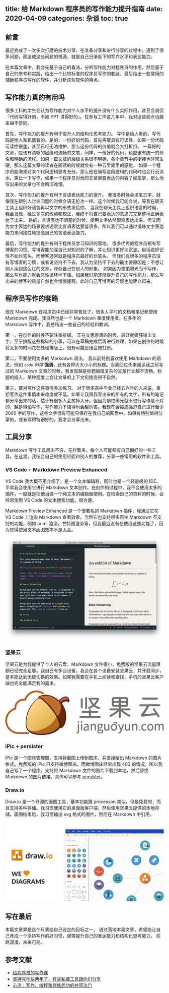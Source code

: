 title: 给 Markdown 程序员的写作能力提升指南
date: 2020-04-09
categories: 杂谈
toc: true
---

## 前言

最近完成了一次多次打磨的技术分享，在准备分享和进行分享的过程中，遇到了很多问题，而造成这些问题的根源，就是自己日渐低下的写作水平和表达能力。

在本篇文章中，我会先基于自己的看法，分析写作能力对程序员的作用，然后基于自己的参考和实践，给出一个比较标准的程序员写作的套路，最后给出一些常用的辅助程序员写作的软件，并分析这些软件的特点。

## 写作能力真的有用吗

很多工科的学生会认为写作能力对个人水平的提升没有什么实际作用，甚至会调侃『代码写得好的，不如 PPT 讲得好的』。在参与工作这几年中，我对这些观点也越来越不赞同。

首先，写作能力的提升有利于提升人的结构化思考能力。
写作是给人看的，写代码是给人和机器看的。是的，一份好的代码，首先需要具有可读性，如果一份代码可读性很差，甚至已经无法维护，那么这份代码的价值就会大打折扣。
一篇好的文章，应该有清晰的层级和流畅的文笔，同样，一份好的代码，也应该有统一的命名和明确的流程。如果一篇文章的层级关系很不明确，各个章节中的衔接也非常生硬，那么这篇文章的读者在阅读的时候就会有一种云里雾里的感觉。
如果一个程序员脑海里对某个代码逻辑思考充分，那么他在编写这段逻辑的代码时也会行云流水。类比一下写作，如果一个程序员对他的文章里要表达的内容了如指掌，那么他写出来的文章也不会晦涩难懂。

其次，写作能力的提升有利于言语表达能力的提升。
我很多时候会提笔忘字，就像我在跟别人讨论问题的时候会语无伦次一样。这个时候我可能会说，等我在聊天工具上组织好语言再以文字的形式发给你。
当我在聊天工具上组织语言的时候，我会发现，经过多次的改动和校正，我终于将自己要表达的意思完完整整地正确表达了出来。
是的，言语表达不清楚的时候，使用文字依然很难表达出来。但又因为文字表达的场景要求通常比言语表达要低很多，所以我们可以通过锻炼文字表达能力来间接性地提高自己的言语表达能力。

最后，写作能力的提升有利于程序员学习知识的落地。
很多优秀的程序员都有写博客的习惯。写博客能加深自己对知识的了解，并让知识更好地沉淀。俗话说好记性不如烂笔头，而博客通常就是程序员最好的烂笔头。
但我们有很多的程序员没有写博客的习惯，或者说坚持不下去。我认为坚持不下去的最主要原因是：不想让别人读到这么烂的文章，降低自己在别人的形象。
如果因为害怕曝光而不写作，那么写作能力就会恶性循环地下降。如果我们能逐渐提升自己的写作能力，那么写出来的博客的质量自然也会慢慢提高，此时自己写博客的习惯也能建立起来。

## 程序员写作的套路

现在 Markdown 在程序员中已经非常普及了，很多人平时的文档和笔记都使用 Markdown 完成。我自然也是一个 Markdown 重度使用者。在多年的 Markdown 写作中，我总结出一些自己的经验和教训。

第一，在创作的时候不要注重排版。
正在文思泉涌的时候，最好就疯狂输出文字，至于排版这些稀碎的小事，可以在草稿完成后再进行处理，如果在创作的时候将太多的时间花在处理排版上，很有可能思绪会被打断。

第二，不要使用太多的 Markdown 语法。
我以前特别喜欢使用 Markdown 的语法，例如 `code` *斜体*  **强调**，还有各种大大小小的标题。当我回过头来阅读我之前写过的 Markdown 文章的时候，我发现越是标题层级复杂的文章行文越不流畅。标题的插入，某种程度上会让文章的上下文衔接变得不自然。

第三，要对写作这件事情多加练习。
对于很多高中毕业已经五六年的人来说，重拾写作这件事情本来难度就不低。如果让我将我写出来的所有的文字，所有的笔记都分享出来的话，估计有很多人会笑掉大牙。但因为惧怕曝光就不进行写作是不对的，越是惧怕写作，写作能力下降得也会越厉害。我现在会每周强迫自己进行至少 2000 字的写作，这些文字很有可能只保存在我自己的网盘中，如果有特别值得分享的，或者写得特别好的，我才会分享出来。

## 工具分享

Markdown 写作工具层出不穷，花样繁多。每个人可能都有自己偏好的一些工具。在这里，我结合自己的使用经验和别人的推荐，分享一些常用的软件和工具。

### VS Code + Markdown Preview Enhanced

VS Code 我大概不用介绍了，是一个文本编辑器，同时也是一个轻量级的 IDE。平常我会使用它进行 Markdown 文本创作。在创作的过程中，我不会使用太多的插件，一般就是把他当做一个纯文本的编辑器使用。在检索自己的资料的时候，会经常使用 VS Code 的文本搜索功能，很方便。

Markdown Preview Enhanced 是一个很著名的 Markdown 插件，我通过它在 VS Code 上渲染 Markdown 查看效果。当然它也支持很多原生 Markdown 不支持的功能，例如 puml 渲染，甘特图渲染等，但我最近没有在使用这些功能了，因为觉得使用文本画图效率不是太高。

![MPE](/uploads/persister-writing-guide-for-markdown-programer-MPE-28227953-eb6eefa4-68a1-11e7-8769-96ea83facf3b.png)

### 坚果云

坚果云是为我提供了个人的云盘，Markdown 文件很小，免费版的坚果云流量限额已经完全足够。我自己有多台设备，我会在各个设备安装坚果云，并开启同步，基本能达到无缝切换的效果。如果我需要在手机上阅读和查找，手机的坚果云客户端也完全能满足我的需求。

![nutcloud](/uploads/persister-writing-guide-for-markdown-programer-nutcloud-normal.jpg)

### iPic + persister

iPic 是一个图床管理器，支持将截图上传到图床，并直接给出 Markdown 的图片格式。免费版的 iPic 只支持微博图床，而微博图床经常出现 403 的情况，所以我自己写了一个程序，支持将 Markdown 文件的图片下载到本地，然后替换 Markdown 的图片链接，具体可以参考 [persister](https://github.com/XhinLiang/persister)。

### Draw.io

Draw.io 是一个开源的画图工具，基本功能跟 processon 类似，但是免费的，而且支持多种存储。我习惯使用它的桌面版客户端，然后使用坚果云提供的本地存储。画图结束后，我习惯输出 svg 格式的图片，然后在 Markdown 中引用。

![drawio](/uploads/persister-writing-guide-for-markdown-programer-drawio-v2-45382597c219dca9114d65900d5c868a_1200x500.jpg)

## 写在最后

本篇文章算是这个月我给自己设定的目标之一。
通过落地本篇文章，希望能让自己养成一个坚持写作的好习惯，顺带提升自己的表达能力和结构化思考能力。
前路漫漫，未来可期。

## 参考文献

- [给程序员的写作课](https://thewriter.dev/perface/)
- [坚持写作快两年了，有些私藏工具跟你们分享](https://studyidea.cn/write_tools)
- [心流：写作、编程和修炼武功的共同法门](http://zhangtielei.com/posts/blog-kungfu-flow-well-being.html)